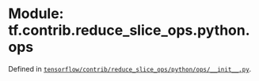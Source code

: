 <div itemscope itemtype="http://developers.google.com/ReferenceObject">
<meta itemprop="name" content="tf.contrib.reduce_slice_ops.python.ops" />
<meta itemprop="path" content="Stable" />
</div>

# Module: tf.contrib.reduce_slice_ops.python.ops



Defined in [`tensorflow/contrib/reduce_slice_ops/python/ops/__init__.py`](https://www.tensorflow.org/code/tensorflow/contrib/reduce_slice_ops/python/ops/__init__.py).



